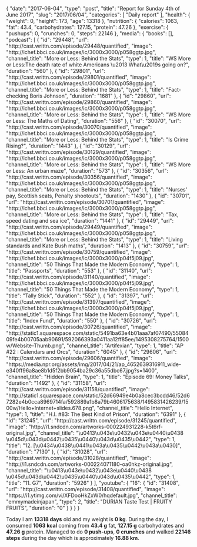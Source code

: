 {
    "date": "2017-06-04",
    "type": "post",
    "title": "Report for Sunday 4th of June 2017",
    "slug": "2017\/06\/04",
    "categories": [
        "Daily report"
    ],
    "health": {
        "weight": 0,
        "height": 173,
        "age": 13318
    },
    "nutrition": {
        "calories": 1063,
        "fat": 43.4,
        "carbohydrates": 127.15,
        "protein": 47.26
    },
    "exercise": {
        "pushups": 0,
        "crunches": 0,
        "steps": 22146
    },
    "media": {
        "books": [],
        "podcast": [
            {
                "id": "29448",
                "url": "http:\/\/cast.writtn.com\/episode\/29448\/quantified",
                "image": "http:\/\/ichef.bbci.co.uk\/images\/ic\/3000x3000\/p058ggtp.jpg",
                "channel_title": "More or Less: Behind the Stats",
                "type": 1,
                "title": "WS More or Less:The death rate of white Americans \u2013 What\u2019s going on?",
                "duration": "560"
            },
            {
                "id": "29801",
                "url": "http:\/\/cast.writtn.com\/episode\/29801\/quantified",
                "image": "http:\/\/ichef.bbci.co.uk\/images\/ic\/3000x3000\/p058ggtp.jpg",
                "channel_title": "More or Less: Behind the Stats",
                "type": 1,
                "title": "Fact-checking Boris Johnson",
                "duration": "1681"
            },
            {
                "id": "29860",
                "url": "http:\/\/cast.writtn.com\/episode\/29860\/quantified",
                "image": "http:\/\/ichef.bbci.co.uk\/images\/ic\/3000x3000\/p058ggtp.jpg",
                "channel_title": "More or Less: Behind the Stats",
                "type": 1,
                "title": "WS More or Less: The Maths of Dating",
                "duration": "556"
            },
            {
                "id": "30070",
                "url": "http:\/\/cast.writtn.com\/episode\/30070\/quantified",
                "image": "http:\/\/ichef.bbci.co.uk\/images\/ic\/3000x3000\/p058ggtp.jpg",
                "channel_title": "More or Less: Behind the Stats",
                "type": 1,
                "title": "Is Crime Rising?",
                "duration": "1443"
            },
            {
                "id": "30129",
                "url": "http:\/\/cast.writtn.com\/episode\/30129\/quantified",
                "image": "http:\/\/ichef.bbci.co.uk\/images\/ic\/3000x3000\/p058ggtp.jpg",
                "channel_title": "More or Less: Behind the Stats",
                "type": 1,
                "title": "WS More or Less: An urban maze",
                "duration": "573"
            },
            {
                "id": "30356",
                "url": "http:\/\/cast.writtn.com\/episode\/30356\/quantified",
                "image": "http:\/\/ichef.bbci.co.uk\/images\/ic\/3000x3000\/p058ggtp.jpg",
                "channel_title": "More or Less: Behind the Stats",
                "type": 1,
                "title": "Nurses' pay, Scottish seats, Penalty shootouts",
                "duration": "1430"
            },
            {
                "id": "30701",
                "url": "http:\/\/cast.writtn.com\/episode\/30701\/quantified",
                "image": "http:\/\/ichef.bbci.co.uk\/images\/ic\/3000x3000\/p058ggtp.jpg",
                "channel_title": "More or Less: Behind the Stats",
                "type": 1,
                "title": "Tax, speed dating and sea ice",
                "duration": "1441"
            },
            {
                "id": "29449",
                "url": "http:\/\/cast.writtn.com\/episode\/29449\/quantified",
                "image": "http:\/\/ichef.bbci.co.uk\/images\/ic\/3000x3000\/p058ggtp.jpg",
                "channel_title": "More or Less: Behind the Stats",
                "type": 1,
                "title": "Living standards and Kate Bush maths",
                "duration": "1413"
            },
            {
                "id": "30759",
                "url": "http:\/\/cast.writtn.com\/episode\/30759\/quantified",
                "image": "http:\/\/ichef.bbci.co.uk\/images\/ic\/3000x3000\/p04f5j09.jpg",
                "channel_title": "50 Things That Made the Modern Economy",
                "type": 1,
                "title": "Passports",
                "duration": "553"
            },
            {
                "id": "31140",
                "url": "http:\/\/cast.writtn.com\/episode\/31140\/quantified",
                "image": "http:\/\/ichef.bbci.co.uk\/images\/ic\/3000x3000\/p04f5j09.jpg",
                "channel_title": "50 Things That Made the Modern Economy",
                "type": 1,
                "title": "Tally Stick",
                "duration": "552"
            },
            {
                "id": "31397",
                "url": "http:\/\/cast.writtn.com\/episode\/31397\/quantified",
                "image": "http:\/\/ichef.bbci.co.uk\/images\/ic\/3000x3000\/p04f5j09.jpg",
                "channel_title": "50 Things That Made the Modern Economy",
                "type": 1,
                "title": "Index Fund",
                "duration": "550"
            },
            {
                "id": "30726",
                "url": "http:\/\/cast.writtn.com\/episode\/30726\/quantified",
                "image": "http:\/\/static1.squarespace.com\/static\/5491ba63e4b01aaa7af07490\/5508409fe4b00705aab90691\/592066393a0411aa12ff85ee\/1495308275764\/1500w\/Website-Thumb.png",
                "channel_title": "Artifexian",
                "type": 1,
                "title": "AP #22 : Calendars and Orcs",
                "duration": "6045"
            },
            {
                "id": "29606",
                "url": "http:\/\/cast.writtn.com\/episode\/29606\/quantified",
                "image": "https:\/\/media.npr.org\/assets\/img\/2017\/04\/21\/ap_4652639316911_wide-e340ff96a8ae8b1d5f2bb9054ba29c36a55dbc67.jpg?s=1400",
                "channel_title": "Hidden Brain",
                "type": 1,
                "title": "Episode 69: Money Talks",
                "duration": "1492"
            },
            {
                "id": "31158",
                "url": "http:\/\/cast.writtn.com\/episode\/31158\/quantified",
                "image": "http:\/\/static1.squarespace.com\/static\/52d66949e4b0a8cec3bcdd46\/52d67282e4b0cca8969714fa\/592889a1b8a79b4606175638\/1495831426239\/1500w\/Hello+Internet+slides.678.png",
                "channel_title": "Hello Internet",
                "type": 1,
                "title": "H.I. #83: The Best Kind of Prison",
                "duration": "6391"
            },
            {
                "id": "31245",
                "url": "http:\/\/cast.writtn.com\/episode\/31245\/quantified",
                "image": "http:\/\/i1.sndcdn.com\/artworks-000224931228-k5t6rf-original.jpg",
                "channel_title": "\u0413\u043e\u0432\u043e\u0440\u0438 \u045d\u043d\u0442\u0435\u0440\u043d\u0435\u0442",
                "type": 1,
                "title": "12. [\u0434\u0438\u0441\u043a\u0435\u0442\u043a\u0430]",
                "duration": "7130"
            },
            {
                "id": "31028",
                "url": "http:\/\/cast.writtn.com\/episode\/31028\/quantified",
                "image": "http:\/\/i1.sndcdn.com\/artworks-000224071180-oa0hkz-original.jpg",
                "channel_title": "\u0413\u043e\u0432\u043e\u0440\u0438 \u045d\u043d\u0442\u0435\u0440\u043d\u0435\u0442",
                "type": 1,
                "title": "11. G7",
                "duration": "5926"
            }
        ],
        "youtube": {
            "16": {
                "id": "31408",
                "url": "http:\/\/cast.writtn.com\/episode\/31408\/quantified",
                "image": "https:\/\/i1.ytimg.com\/vi\/XFDooHkZxW0\/hqdefault.jpg",
                "channel_title": "emmymadeinjapan",
                "type": 2,
                "title": "DURIAN Taste Test | FRUITY FRUITS",
                "duration": "0"
            }
        }
    }
}

Today I am <strong>13318 days</strong> old and my weight is <strong>0 kg</strong>. During the day, I consumed <strong>1063 kcal</strong> coming from <strong>43.4 g</strong> fat, <strong>127.15 g</strong> carbohydrates and <strong>47.26 g</strong> protein. Managed to do <strong>0 push-ups</strong>, <strong>0 crunches</strong> and walked <strong>22146 steps</strong> during the day which is approximately <strong>16.88 km</strong>.